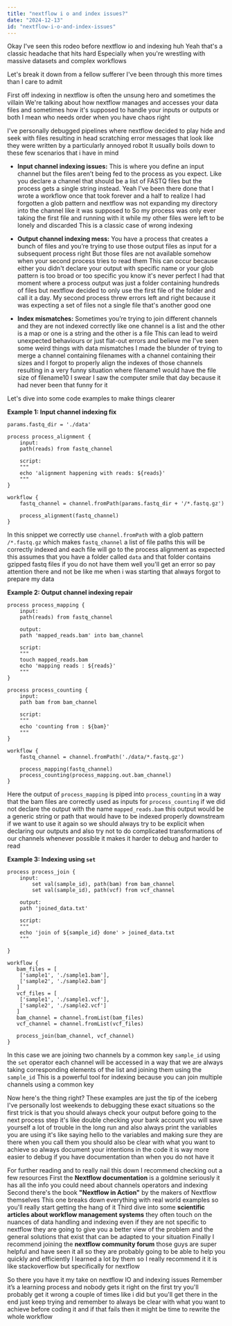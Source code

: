 ```yaml
---
title: "nextflow i o and index issues?"
date: "2024-12-13"
id: "nextflow-i-o-and-index-issues"
---
```


Okay I've seen this rodeo before nextflow io and indexing huh Yeah that's a classic headache that hits hard Especially when you're wrestling with massive datasets and complex workflows

Let's break it down from a fellow sufferer I've been through this more times than I care to admit

First off indexing in nextflow is often the unsung hero and sometimes the villain We're talking about how nextflow manages and accesses your data files and sometimes how it's supposed to handle your inputs or outputs or both I mean who needs order when you have chaos right

I've personally debugged pipelines where nextflow decided to play hide and seek with files resulting in head scratching error messages that look like they were written by a particularly annoyed robot It usually boils down to these few scenarios that i have in mind

*   **Input channel indexing issues:** This is where you define an input channel but the files aren’t being fed to the process as you expect. Like you declare a channel that should be a list of FASTQ files but the process gets a single string instead. Yeah I've been there done that I wrote a workflow once that took forever and a half to realize I had forgotten a glob pattern and nextflow was not expanding my directory into the channel like it was supposed to So my process was only ever taking the first file and running with it while my other files were left to be lonely and discarded This is a classic case of wrong indexing

*   **Output channel indexing mess:** You have a process that creates a bunch of files and you’re trying to use those output files as input for a subsequent process right But those files are not available somehow when your second process tries to read them This can occur because either you didn't declare your output with specific name or your glob pattern is too broad or too specific you know it's never perfect I had that moment where a process output was just a folder containing hundreds of files but nextflow decided to only use the first file of the folder and call it a day. My second process threw errors left and right because it was expecting a set of files not a single file that's another good one

*   **Index mismatches:** Sometimes you’re trying to join different channels and they are not indexed correctly like one channel is a list and the other is a map or one is a string and the other is a file This can lead to weird unexpected behaviours or just flat-out errors and believe me I've seen some weird things with data mismatches I made the blunder of trying to merge a channel containing filenames with a channel containing their sizes and I forgot to properly align the indexes of those channels resulting in a very funny situation where filename1 would have the file size of filename10 I swear I saw the computer smile that day because it had never been that funny for it

Let's dive into some code examples to make things clearer

**Example 1: Input channel indexing fix**

```nextflow
params.fastq_dir = './data'

process process_alignment {
    input:
    path(reads) from fastq_channel

    script:
    """
    echo 'alignment happening with reads: ${reads}'
    """
}

workflow {
    fastq_channel = channel.fromPath(params.fastq_dir + '/*.fastq.gz')

    process_alignment(fastq_channel)
}
```

In this snippet we correctly use `channel.fromPath` with a glob pattern `/*.fastq.gz` which makes `fastq_channel` a list of file paths this will be correctly indexed and each file will go to the process alignment as expected this assumes that you have a folder called `data` and that folder contains gzipped fastq files if you do not have them well you'll get an error so pay attention there and not be like me when i was starting that always forgot to prepare my data

**Example 2: Output channel indexing repair**

```nextflow
process process_mapping {
    input:
    path(reads) from fastq_channel

    output:
    path 'mapped_reads.bam' into bam_channel

    script:
    """
    touch mapped_reads.bam
    echo 'mapping reads : ${reads}'
    """
}

process process_counting {
    input:
    path bam from bam_channel

    script:
    """
    echo 'counting from : ${bam}'
    """
}

workflow {
    fastq_channel = channel.fromPath('./data/*.fastq.gz')

    process_mapping(fastq_channel)
    process_counting(process_mapping.out.bam_channel)
}
```

Here the output of `process_mapping` is piped into `process_counting` in a way that the bam files are correctly used as inputs for `process_counting` if we did not declare the output with the name `mapped_reads.bam` this output would be a generic string or path that would have to be indexed properly downstream if we want to use it again so we should always try to be explicit when declaring our outputs and also try not to do complicated transformations of our channels whenever possible it makes it harder to debug and harder to read

**Example 3: Indexing using `set`**

```nextflow
process process_join {
    input:
        set val(sample_id), path(bam) from bam_channel
        set val(sample_id), path(vcf) from vcf_channel

    output:
    path 'joined_data.txt'

    script:
    """
    echo 'join of ${sample_id} done' > joined_data.txt
    """

}

workflow {
   bam_files = [
    ['sample1', './sample1.bam'],
    ['sample2', './sample2.bam']
   ]
   vcf_files = [
    ['sample1', './sample1.vcf'],
    ['sample2', './sample2.vcf']
   ]
   bam_channel = channel.fromList(bam_files)
   vcf_channel = channel.fromList(vcf_files)

   process_join(bam_channel, vcf_channel)
}

```

In this case we are joining two channels by a common key `sample_id` using the `set` operator each channel will be accessed in a way that we are always taking corresponding elements of the list and joining them using the `sample_id` This is a powerful tool for indexing because you can join multiple channels using a common key

Now here's the thing right?  These examples are just the tip of the iceberg I've personally lost weekends to debugging these exact situations so the first trick is that you should always check your output before going to the next process step it's like double checking your bank account you will save yourself a lot of trouble in the long run and also always print the variables you are using it's like saying hello to the variables and making sure they are there when you call them you should also be clear with what you want to achieve so always document your intentions in the code it is way more easier to debug if you have documentation than when you do not have it

For further reading and to really nail this down I recommend checking out a few resources First the **Nextflow documentation** is a goldmine seriously it has all the info you could need about channels operators and indexing Second there's the book **"Nextflow in Action"** by the makers of Nextflow themselves This one breaks down everything with real world examples so you'll really start getting the hang of it Third dive into some **scientific articles about workflow management systems** they often touch on the nuances of data handling and indexing even if they are not specific to nextflow they are going to give you a better view of the problem and the general solutions that exist that can be adapted to your situation Finally I recommend joining the **nextflow community forum** those guys are super helpful and have seen it all so they are probably going to be able to help you quickly and efficiently I learned a lot by them so I really recommend it it is like stackoverflow but specifically for nextflow

So there you have it my take on nextflow IO and indexing issues Remember it’s a learning process and nobody gets it right on the first try you'll probably get it wrong a couple of times like i did but you'll get there in the end just keep trying and remember to always be clear with what you want to achieve before coding it and if that fails then it might be time to rewrite the whole workflow
